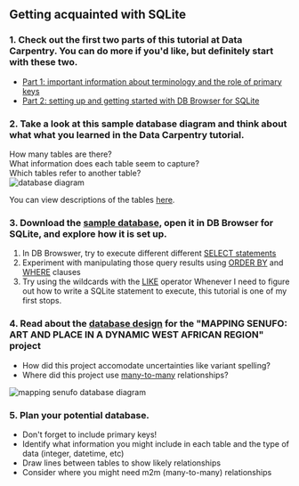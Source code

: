 ## Getting acquainted with SQLite

### 1. Check out the first two parts of this tutorial at Data Carpentry. You can do more if you'd like, but definitely start with these two.
   - [Part 1: important information about terminology and the role of primary keys](https://datacarpentry.org/sql-socialsci/01-relational-database/index.html)
   - [Part 2: setting up and getting started with DB Browser for SQLite](https://datacarpentry.org/sql-socialsci/02-db-browser/index.html)

### 2. Take a look at this sample database diagram and think about what what you learned in the Data Carpentry tutorial.  
  How many tables are there?  
  What information does each table seem to capture?  
  Which tables refer to another table?  
![database diagram](https://cdn.sqlitetutorial.net/wp-content/uploads/2015/11/sqlite-sample-database-color.jpg)  

You can view descriptions of the tables [here](https://www.sqlitetutorial.net/sqlite-sample-database/). 

### 3. Download the [sample database](https://www.sqlitetutorial.net/sqlite-sample-database/), open it in DB Browser for SQLite, and explore how it is set up.  
  1. In DB Browswer, try to execute different different [SELECT statements](https://www.sqlitetutorial.net/sqlite-select/)  
  1. Experiment with manipulating those query results using [ORDER BY](https://www.sqlitetutorial.net/sqlite-order-by/) and [WHERE](https://www.sqlitetutorial.net/sqlite-where/) clauses  
  1. Try using the wildcards with the [LIKE](https://www.sqlitetutorial.net/sqlite-like/) operator
Whenever I need to figure out how to write a SQLite statement to execute, this tutorial is one of my first stops.

### 4. Read about the [database design](http://www.mappingsenufo.org/database-design) for the "MAPPING SENUFO: ART AND PLACE IN A DYNAMIC WEST AFRICAN REGION" project  
   - How did this project accomodate uncertainties like variant spelling?
   - Where did this project use [many-to-many](https://en.wikipedia.org/wiki/Many-to-many_(data_model)) relationships?  
  
![mapping senufo database diagram](http://www.mappingsenufo.org/wp-content/uploads/2016/12/Figure3_Senufo_diagram-2.jpg)  

### 5. Plan your potential database.  
   - Don't forget to include primary keys!  
   - Identify what information you might include in each table and the type of data (integer, datetime, etc)  
   - Draw lines between tables to show likely relationships  
   - Consider where you might need m2m (many-to-many) relationships
  
